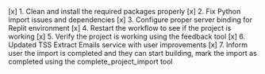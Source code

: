 [x] 1. Clean and install the required packages properly
[x] 2. Fix Python import issues and dependencies
[x] 3. Configure proper server binding for Replit environment
[x] 4. Restart the workflow to see if the project is working
[x] 5. Verify the project is working using the feedback tool
[x] 6. Updated TSS Extract Emails service with user improvements
[x] 7. Inform user the import is completed and they can start building, mark the import as completed using the complete_project_import tool